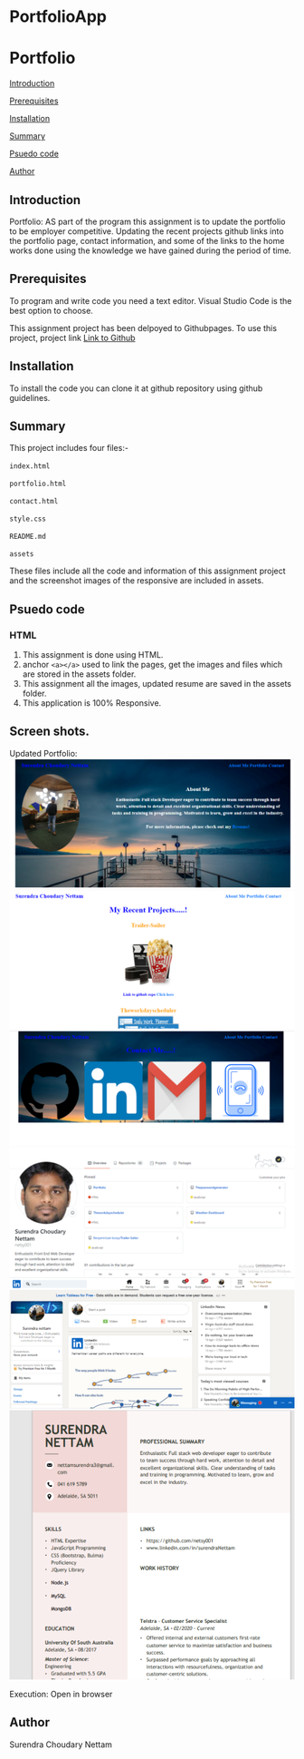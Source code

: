 # PortfolioApp

# Portfolio

[Introduction](#Introduction)

[Prerequisites](#Prerequisites)

[Installation](#Installation)

[Summary](#Summary)

[Psuedo code](#Psuedo-code)

[Author](#Author)


## Introduction

Portfolio: AS part of the program this assignment is to update the portfolio to be employer competitive. Updating the recent projects github links into the portfolio page, contact information, and some of the links to the home works done using the knowledge we have gained during the period of time.

## Prerequisites
To program and write code you need a text editor. Visual Studio Code is the best option to choose.

This assignment project has been delpoyed to Githubpages. To use this project, project link [Link to Github](https://github.com/netsy001/Portfolio)

## Installation

To install the code you can clone it at github repository using github guidelines.

## Summary

This project includes four files:- 

`index.html` 

`portfolio.html`

`contact.html`

`style.css`

`README.md`

`assets`

These files include all the code and information of this assignment project and the screenshot images of the responsive are included in assets.

## Psuedo code
### HTML

1. This assignment is done using HTML. 
2. anchor ``<a></a>`` used to link the pages, get the images and files which are stored in the assets folder.
3. This assignment all the images, updated resume are saved in the assets folder.
4. This application is 100% Responsive.

## Screen shots.
Updated Portfolio:
<br>
![Portfolio](assets/Capture.PNG)
![Portfolio](assets/Capture1.PNG)
![Portfolio](assets/Capture3.PNG)
![Portfolio](assets/Capturegithub.PNG)
![Portfolio](assets/CaptureLinkden.PNG)
![Portfolio](assets/CaptureResume.PNG)


Execution: Open in browser

## Author
Surendra Choudary Nettam
